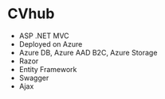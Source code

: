 # CVhub
<ul>
<li>ASP .NET MVC</li> 
<li>Deployed on Azure</li>
<li>Azure DB, Azure AAD B2C, Azure Storage</li>
<li>Razor</li>
<li>Entity Framework</li>
<li>Swagger</li>
<li>Ajax</li>
</ul>
